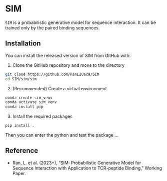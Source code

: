# SIM
`SIM` is a probabilistic generative model for sequence interaction. It can be trained only by the paired binding sequences.

<!-- framework.png -->


## Installation
You can install the released version of SIM from GitHub with:
1. Clone the GitHub repository and move to the directory
```bash
git clone https://github.com/RanLIUaca/SIM
cd SIM/sim/sim
```

2. (Recommended) Create a virtual environment 
```bash
conda create sim_venv
conda activate sim_venv
conda install pip
```

3. Install the required packages 
```bash
pip install .
```

Then you can enter the python and test the package
...



## Reference
-   Ran, L. et al. (2023+), “SIM: Probabilistic Generative Model for Sequence Interaction with Application to TCR-peptide Binding,” Working Paper.
